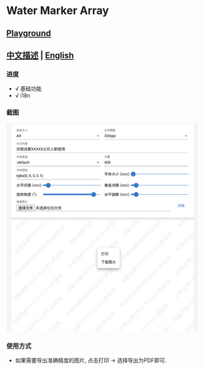 # Water Marker Array

## [Playground](https://allape.github.io/WaterMarkerArray/index.html)

## [中文描述](README.md) | [English](README.en.md)

### 进度
- √ 基础功能
- √ i18n

### 截图
![截图1](public/example-zh.png)

### 使用方式
- 如果需要导出准确精度的图片, 点击打印 -> 选择导出为PDF即可.
